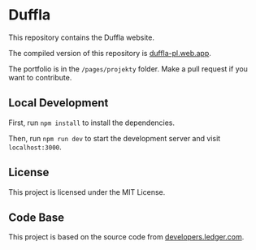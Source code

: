 # Duffla

This repository contains the Duffla website.

The compiled version of this repository is [duffla-pl.web.app](https://duffla-pl.web.app/).

The portfolio is in the `/pages/projekty` folder. Make a pull request if you want to contribute.

## Local Development

First, run `npm install` to install the dependencies.

Then, run `npm run dev` to start the development server and visit `localhost:3000`.

## License

This project is licensed under the MIT License.

## Code Base

This project is based on the source code from [developers.ledger.com](https://developers.ledger.com/).
